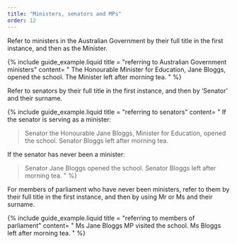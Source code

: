 ```yaml
---
title: "Ministers, senators and MPs"
order: 12
---
```


Refer to ministers in the Australian Government by their full title in the first instance, and then as the Minister.

{% include guide_example.liquid
  title = "referring to Australian Government ministers"
  content= "
The Honourable Minister for Education, Jane Bloggs, opened the school. The Minister left after morning tea.
"
%}

Refer to senators by their full title in the first instance, and then by ‘Senator’ and their surname.

{% include guide_example.liquid
  title = "referring to senators"
  content= "
If the senator is serving as a minister:

> Senator the Honourable Jane Bloggs, Minister for Education, opened the school. Senator Bloggs left after morning tea.

If the senator has never been a minister:

> Senator Jane Bloggs opened the school. Senator Bloggs left after morning tea.
"
%}

For members of parliament who have never been ministers, refer to them by their full title in the first instance, and then by using Mr or Ms and their surname.

{% include guide_example.liquid
  title = "referring to members of parliament"
  content= "
Ms Jane Bloggs MP visited the school. Ms Bloggs left after morning tea.
"
%}
